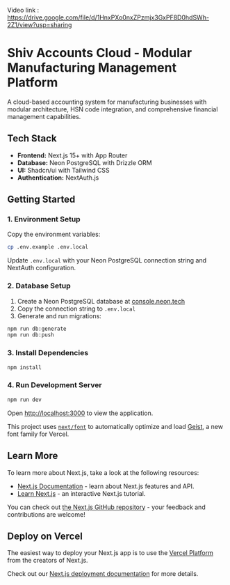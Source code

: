 Video link : https://drive.google.com/file/d/1HnxPXo0nxZPzmjx3GxPF8D0hdSWh-2Z1/view?usp=sharing



# Shiv Accounts Cloud - Modular Manufacturing Management Platform

A cloud-based accounting system for manufacturing businesses with modular architecture, HSN code integration, and comprehensive financial management capabilities.

## Tech Stack
- **Frontend:** Next.js 15+ with App Router
- **Database:** Neon PostgreSQL with Drizzle ORM
- **UI:** Shadcn/ui with Tailwind CSS
- **Authentication:** NextAuth.js

## Getting Started

### 1. Environment Setup

Copy the environment variables:
```bash
cp .env.example .env.local
```

Update `.env.local` with your Neon PostgreSQL connection string and NextAuth configuration.

### 2. Database Setup

1. Create a Neon PostgreSQL database at [console.neon.tech](https://console.neon.tech)
2. Copy the connection string to `.env.local`
3. Generate and run migrations:

```bash
npm run db:generate
npm run db:push
```

### 3. Install Dependencies

```bash
npm install
```

### 4. Run Development Server

```bash
npm run dev
```

Open [http://localhost:3000](http://localhost:3000) to view the application.

This project uses [`next/font`](https://nextjs.org/docs/app/building-your-application/optimizing/fonts) to automatically optimize and load [Geist](https://vercel.com/font), a new font family for Vercel.

## Learn More

To learn more about Next.js, take a look at the following resources:

- [Next.js Documentation](https://nextjs.org/docs) - learn about Next.js features and API.
- [Learn Next.js](https://nextjs.org/learn) - an interactive Next.js tutorial.

You can check out [the Next.js GitHub repository](https://github.com/vercel/next.js) - your feedback and contributions are welcome!

## Deploy on Vercel

The easiest way to deploy your Next.js app is to use the [Vercel Platform](https://vercel.com/new?utm_medium=default-template&filter=next.js&utm_source=create-next-app&utm_campaign=create-next-app-readme) from the creators of Next.js.

Check out our [Next.js deployment documentation](https://nextjs.org/docs/app/building-your-application/deploying) for more details.
